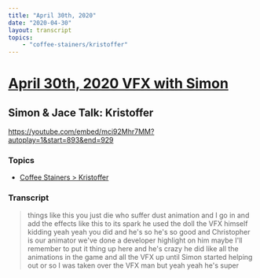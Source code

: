 ```yaml
---
title: "April 30th, 2020"
date: "2020-04-30"
layout: transcript
topics: 
    - "coffee-stainers/kristoffer"
---
```

# [April 30th, 2020 VFX with Simon](../2020-04-30.md)
## Simon & Jace Talk: Kristoffer
https://youtube.com/embed/mci92Mhr7MM?autoplay=1&start=893&end=929
### Topics
* [Coffee Stainers > Kristoffer](../topics/coffee-stainers/kristoffer.md)

### Transcript

> things like this you just die who suffer
> dust animation and I go in and add the
> effects like this to its spark he used
> the doll the VFX himself kidding yeah
> yeah you did
> and he's so he's so good and Christopher
> is our animator we've done a developer
> highlight on him maybe I'll remember to
> put it thing up here and he's crazy he
> did like all the animations in the game
> and all the VFX up until Simon started
> helping out or so I was taken over the
> VFX man but yeah yeah he's super

